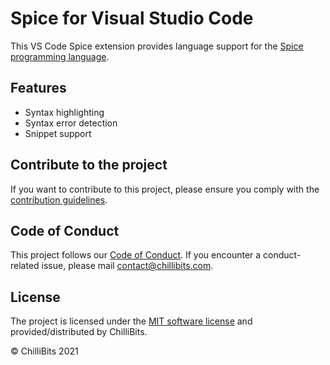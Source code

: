 # Spice for Visual Studio Code
This VS Code Spice extension provides language support for the [Spice programming language](https://www.spicelang.com).

## Features
- Syntax highlighting
- Syntax error detection
- Snippet support

## Contribute to the project
If you want to contribute to this project, please ensure you comply with the [contribution guidelines](https://github.com/spicelang/vscode-spice/blob/main/CONTRIBUTING.md).

## Code of Conduct
This project follows our [Code of Conduct](https://github.com/spicelang/vscode-spice/blob/main/CODE_OF_CONDUCT.md). If you encounter a conduct-related issue, please mail [contact@chillibits.com](mailto:contact@chillibits.com).

## License
The project is licensed under the [MIT software license](https://github.com/spicelang/vscode-spice/blob/main/LICENSE) and provided/distributed by ChilliBits.

© ChilliBits 2021